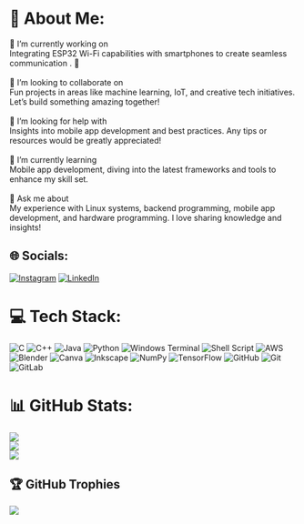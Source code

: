 # 💫 About Me:
🔭 I’m currently working on<br>Integrating ESP32 Wi-Fi capabilities with smartphones to create seamless  communication . 🚀<br><br>👯 I’m looking to collaborate on<br>Fun projects in areas like machine learning, IoT, and creative tech initiatives. Let’s build something amazing together!<br><br>🤝 I’m looking for help with<br>Insights into mobile app development and best practices. Any tips or resources would be greatly appreciated!<br><br>🌱 I’m currently learning<br>Mobile app development, diving into the latest frameworks and tools to enhance my skill set.<br><br>💬 Ask me about<br>My experience with Linux systems, backend programming, mobile app development, and hardware programming. I love sharing knowledge and insights!<br>


## 🌐 Socials:
[![Instagram](https://img.shields.io/badge/Instagram-%23E4405F.svg?logo=Instagram&logoColor=white)](https://instagram.com/kidusbk) [![LinkedIn](https://img.shields.io/badge/LinkedIn-%230077B5.svg?logo=linkedin&logoColor=white)](https://linkedin.com/in/kidus-berihun-162448251) 

# 💻 Tech Stack:
![C](https://img.shields.io/badge/c-%2300599C.svg?style=for-the-badge&logo=c&logoColor=white) ![C++](https://img.shields.io/badge/c++-%2300599C.svg?style=for-the-badge&logo=c%2B%2B&logoColor=white) ![Java](https://img.shields.io/badge/java-%23ED8B00.svg?style=for-the-badge&logo=openjdk&logoColor=white) ![Python](https://img.shields.io/badge/python-3670A0?style=for-the-badge&logo=python&logoColor=ffdd54) ![Windows Terminal](https://img.shields.io/badge/Windows%20Terminal-%234D4D4D.svg?style=for-the-badge&logo=windows-terminal&logoColor=white) ![Shell Script](https://img.shields.io/badge/shell_script-%23121011.svg?style=for-the-badge&logo=gnu-bash&logoColor=white) ![AWS](https://img.shields.io/badge/AWS-%23FF9900.svg?style=for-the-badge&logo=amazon-aws&logoColor=white) ![Blender](https://img.shields.io/badge/blender-%23F5792A.svg?style=for-the-badge&logo=blender&logoColor=white) ![Canva](https://img.shields.io/badge/Canva-%2300C4CC.svg?style=for-the-badge&logo=Canva&logoColor=white) ![Inkscape](https://img.shields.io/badge/Inkscape-e0e0e0?style=for-the-badge&logo=inkscape&logoColor=080A13) ![NumPy](https://img.shields.io/badge/numpy-%23013243.svg?style=for-the-badge&logo=numpy&logoColor=white) ![TensorFlow](https://img.shields.io/badge/TensorFlow-%23FF6F00.svg?style=for-the-badge&logo=TensorFlow&logoColor=white) ![GitHub](https://img.shields.io/badge/github-%23121011.svg?style=for-the-badge&logo=github&logoColor=white) ![Git](https://img.shields.io/badge/git-%23F05033.svg?style=for-the-badge&logo=git&logoColor=white) ![GitLab](https://img.shields.io/badge/gitlab-%23181717.svg?style=for-the-badge&logo=gitlab&logoColor=white)
# 📊 GitHub Stats:
![](https://github-readme-stats.vercel.app/api?username=kablekid&theme=gruvbox&hide_border=false&include_all_commits=true&count_private=true)<br/>
![](https://github-readme-streak-stats.herokuapp.com/?user=kablekid&theme=gruvbox&hide_border=false)<br/>
![](https://github-readme-stats.vercel.app/api/top-langs/?username=kablekid&theme=gruvbox&hide_border=false&include_all_commits=true&count_private=true&layout=compact)

## 🏆 GitHub Trophies
![](https://github-profile-trophy.vercel.app/?username=kablekid&theme=radical&no-frame=false&no-bg=true&margin-w=4)

<!-- Proudly created with GPRM ( https://gprm.itsvg.in ) -->
